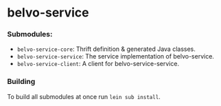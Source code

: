 # belvo-service

### Submodules:

* `belvo-service-core`: Thrift definition & generated Java classes.
* `belvo-service-service`: The service implementation of belvo-service.
* `belvo-service-client`: A client for belvo-service-service.

### Building

To build all submodules at once run `lein sub install`.

